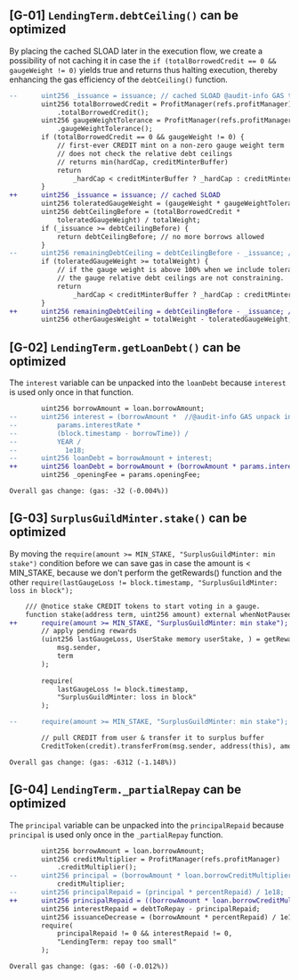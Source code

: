 ## [G-01] `LendingTerm.debtCeiling()` can be optimized

By placing the cached SLOAD later in the execution flow, we create a possibility of not caching it in case the `if (totalBorrowedCredit == 0 && gaugeWeight != 0)` yields true and returns thus halting execution, thereby enhancing the gas efficiency of the  `debtCeiling()` function.

```diff
--      uint256 _issuance = issuance; // cached SLOAD @audit-info GAS this can be moved to improve efficiency, maybe we hit the below condition and return and we don't need to cache this
        uint256 totalBorrowedCredit = ProfitManager(refs.profitManager)
            .totalBorrowedCredit();
        uint256 gaugeWeightTolerance = ProfitManager(refs.profitManager)
            .gaugeWeightTolerance();
        if (totalBorrowedCredit == 0 && gaugeWeight != 0) {
            // first-ever CREDIT mint on a non-zero gauge weight term
            // does not check the relative debt ceilings
            // returns min(hardCap, creditMinterBuffer)
            return
                _hardCap < creditMinterBuffer ? _hardCap : creditMinterBuffer;
        }
++      uint256 _issuance = issuance; // cached SLOAD
        uint256 toleratedGaugeWeight = (gaugeWeight * gaugeWeightTolerance) / 1e18;
        uint256 debtCeilingBefore = (totalBorrowedCredit *
            toleratedGaugeWeight) / totalWeight; 
        if (_issuance >= debtCeilingBefore) {
            return debtCeilingBefore; // no more borrows allowed
        }
--      uint256 remainingDebtCeiling = debtCeilingBefore - _issuance; // always >0 @audit-info GAS this can be moved to improve efficiency, maybe we hit the below condition and return and we don't need to initialize this
        if (toleratedGaugeWeight >= totalWeight) {
            // if the gauge weight is above 100% when we include tolerance,
            // the gauge relative debt ceilings are not constraining.
            return
                _hardCap < creditMinterBuffer ? _hardCap : creditMinterBuffer;
        }
++      uint256 remainingDebtCeiling = debtCeilingBefore - _issuance; // always >0 
        uint256 otherGaugesWeight = totalWeight - toleratedGaugeWeight; // always >0
```

## [G-02] `LendingTerm.getLoanDebt()` can be optimized

The `interest` variable can be unpacked into the `loanDebt` because `interest` is used only once in that function.

```diff
        uint256 borrowAmount = loan.borrowAmount;
--      uint256 interest = (borrowAmount *  //@audit-info GAS unpack interest variable into loanDebt, it's used only once
--          params.interestRate *
--          (block.timestamp - borrowTime)) /
--          YEAR /
--            1e18;
--      uint256 loanDebt = borrowAmount + interest;
++      uint256 loanDebt = borrowAmount + (borrowAmount * params.interestRate * (block.timestamp - borrowTime)) / YEAR / 1e18; 
        uint256 _openingFee = params.openingFee;
```

`Overall gas change: (gas: -32 (-0.004%))`

## [G-03] `SurplusGuildMinter.stake()` can be optimized

By moving the `require(amount >= MIN_STAKE, "SurplusGuildMinter: min stake")` condition before we can save gas in case the amount is < MIN_STAKE, because we don't perform the getRewards() function and the other `require(lastGaugeLoss != block.timestamp, "SurplusGuildMinter: loss in block");`

```diff
    /// @notice stake CREDIT tokens to start voting in a gauge.
    function stake(address term, uint256 amount) external whenNotPaused {
++      require(amount >= MIN_STAKE, "SurplusGuildMinter: min stake");
        // apply pending rewards
        (uint256 lastGaugeLoss, UserStake memory userStake, ) = getRewards(
            msg.sender,
            term
        );
        
        require(
            lastGaugeLoss != block.timestamp,
            "SurplusGuildMinter: loss in block"
        );

--      require(amount >= MIN_STAKE, "SurplusGuildMinter: min stake");

        // pull CREDIT from user & transfer it to surplus buffer
        CreditToken(credit).transferFrom(msg.sender, address(this), amount);
```
`Overall gas change: (gas: -6312 (-1.148%))`

## [G-04] `LendingTerm._partialRepay` can be optimized

The `principal` variable can be unpacked into the `principalRepaid` because `principal` is used only once in the `_partialRepay` function.

```diff
        uint256 borrowAmount = loan.borrowAmount;
        uint256 creditMultiplier = ProfitManager(refs.profitManager)
            .creditMultiplier();
--      uint256 principal = (borrowAmount * loan.borrowCreditMultiplier) /
            creditMultiplier;
--      uint256 principalRepaid = (principal * percentRepaid) / 1e18;
++      uint256 principalRepaid = ((borrowAmount * loan.borrowCreditMultiplier) / creditMultiplier) * percentRepaid / 1e18;
        uint256 interestRepaid = debtToRepay - principalRepaid;
        uint256 issuanceDecrease = (borrowAmount * percentRepaid) / 1e18;
        require(
            principalRepaid != 0 && interestRepaid != 0,
            "LendingTerm: repay too small"
        );
```

`Overall gas change: (gas: -60 (-0.012%))`